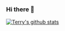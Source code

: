### Hi there 👋

<!--
**yaoxinghuo/yaoxinghuo** is a ✨ _special_ ✨ repository because its `README.md` (this file) appears on your GitHub profile.

Here are some ideas to get you started:

- 🔭 I’m currently working on ...
- 🌱 I’m currently learning ...
- 👯 I’m looking to collaborate on ...
- 🤔 I’m looking for help with ...
- 💬 Ask me about ...
- 📫 How to reach me: ...
- 😄 Pronouns: ...
- ⚡ Fun fact: ...
-->
[![Terry's github stats](https://github-readme-stats.vercel.app/api?username=yaoxinghuo)](https://github.com/anuraghazra/github-readme-stats)
